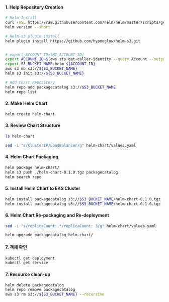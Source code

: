 #### 1. Help Repository Creation

```bash
# Helm Install
curl -sSL https://raw.githubusercontent.com/helm/helm/master/scripts/get-helm-3 | bash
helm version --short

# Helm-s3 plugin install
helm plugin install https://github.com/hypnoglow/helm-s3.git


# export ACCOUNT_ID=[MY_ACCOUNT_ID]
export ACCOUNT_ID=$(aws sts get-caller-identity --query Account --output text)
export S3_BUCKET_NAME=helm-${ACCOUNT_ID}
aws s3 mb s3://${S3_BUCKET_NAME}
helm s3 init s3://${S3_BUCKET_NAME}

# Add Chart Repository
helm repo add packagecatalog s3://$S3_BUCKET_NAME
helm repo list
```

#### 2. Make Helm Chart

```bash
helm create helm-chart
```

#### 3. Review Chart Structure

```bash
ls helm-chart

sed -i "s/ClusterIP/LoadBalancer/g" helm-chart/values.yaml
```

#### 4. Helm Chart Packaging

```bash
helm package helm-chart/
helm s3 push ./helm-chart-0.1.0.tgz packagecatalog
helm search repo
```


#### 5. Install Helm Chart to EKS Cluster

```bash
helm install packagecatalog s3://$S3_BUCKET_NAME/helm-chart-0.1.0.tgz --version 0.1.0 --dry-run --debug
helm install packagecatalog s3://$S3_BUCKET_NAME/helm-chart-0.1.0.tgz --version 0.1.0
```


#### 6. Helm Chart Re-packaging and Re-deployment


```bash
sed -i "s/replicaCount:.*/replicaCount: 3/g" helm-chart/values.yaml

helm upgrade packagecatalog helm-chart/
```

#### 7. 객체 확인

```bash
kubectl get deployment
kubectl get service
```

#### 7. Resource clean-up

```bash
helm delete packagecatalog
helm repo remove packagecatalog
aws s3 rm s3://${S3_BUCKET_NAME} --recursive
```
